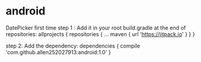 # android
  DatePicker first time
  step 1 :
  Add it in your root build.gradle at the end of repositories:
  allprojects {
		repositories {
			...
			maven { url 'https://jitpack.io' }
		}
	}

  step 2:
  Add the dependency:
  dependencies {
	        compile 'com.github.allen252027913:android:1.0'
	}
